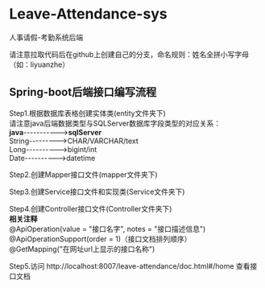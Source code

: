 # Leave-Attendance-sys
人事请假-考勤系统后端

请注意拉取代码后在github上创建自己的分支，命名规则：姓名全拼小写字母（如：liyuanzhe）


## Spring-boot后端接口编写流程
Step1.根据数据库表格创建实体类(entity文件夹下)  
请注意java后端数据类型与SQLServer数据库字段类型的对应关系：  
  **java**----------->**sqlServer**  
  String--------->CHAR/VARCHAR/text  
  Long---------->bigint/int  
  Date---------->datetime
   
Step2.创建Mapper接口文件(mapper文件夹下)
 
Step3.创建Service接口文件和实现类(Service文件夹下)
 
Step4.创建Controller接口文件(Controller文件夹下)  
**相关注释**  
@ApiOperation(value = "接口名字", notes = "接口描述信息")  
@ApiOperationSupport(order = 1)（接口文档排列顺序）  
@GetMapping("在网址url上显示的接口名称")  
 
Step5.访问 <a>http://localhost:8007/leave-attendance/doc.html#/home</a> 查看接口文档
